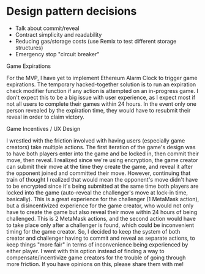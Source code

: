 # Design pattern decisions

- Talk about commit/reveal
- Contract simplicity and readability
- Reducing gas/storage costs (use Remix to test different storage structures)
- Emergency stop "circuit breaker"



Game Expirations

For the MVP, I have yet to implement Ethereum Alarm Clock to trigger game expirations. The temporary hacked-together solution is to run an expiration check modifier function if any action is attempted on an in-progress game. I don't expect this to be a big issue with user experience, as I expect most if not all users to complete their games within 24 hours. In the event only one person revealed by the expiration time, they would have to resubmit their reveal in order to claim victory. 


Game Incentives / UX Design

I wrestled with the friction involved with having users (especially game creators) take multiple actions. The first iteration of the game's design was to have both players enter into the game and be locked in, then commit their move, then reveal. I realized since we're using encryption, the game creator can submit their move at the time they create the game, and reveal it after the opponent joined and committed their move. However, continuing that train of thought I realized that would mean the opponent's move didn't have to be encrypted since it's being submitted at the same time both players are locked into the game (auto-reveal the challenger's move at lock-in time, basically). This is a great experience for the challenger (1 MetaMask action), but a disincentivized experience for the game creator, who would not only have to create the game but also reveal their move within 24 hours of being challenged. This is 2 MetaMask actions, and the second action would have to take place only after a challenger is found, which could be inconvenient timing for the game creator. So, I decided to keep the system of both creator and challenger having to commit and reveal as separate actions, to keep things "more fair" in terms of inconvenience being experienced by either player. I went with this option instead of finding a way to compensate/incentivize game creators for the trouble of going through more friction. If you have opinions on this, please share them with me!
